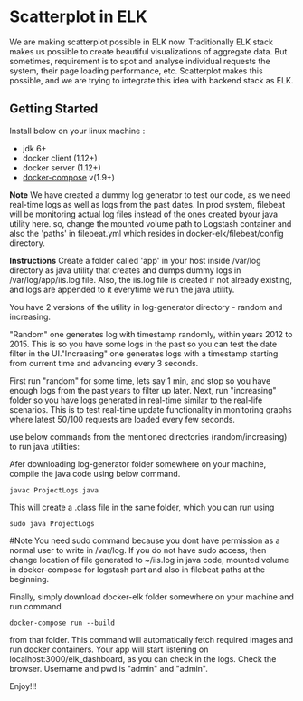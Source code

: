 # Scatterplot in ELK

We are making scatterplot possible in ELK now. Traditionally ELK stack makes us possible to create beautiful visualizations of aggregate data. But sometimes, requirement is to spot and analyse individual requests the system, their page loading performance, etc. Scatterplot makes this possible, and we are trying to integrate this idea with backend stack as ELK.

## Getting Started

Install below on your linux machine :

* jdk 6+
* docker client (1.12+) 
* docker server (1.12+)
* [docker-compose](https://docs.docker.com/compose/install/) v(1.9+) 



**Note**
We have created a dummy log generator to test our code, as we need real-time logs as well as logs from the past dates. In prod system, filebeat will be monitoring actual log files instead of the ones created byour java utility here. so, change the mounted volume path to Logstash container and also the 'paths' in filebeat.yml which resides in docker-elk/filebeat/config directory.

**Instructions**
Create a folder called 'app' in your host inside /var/log directory as java utility that creates and dumps dummy logs in
/var/log/app/iis.log file. Also, the iis.log file is created if not already existing, and logs are appended to it everytime we run the java utility.

You have 2 versions of the utility in log-generator directory - random and increasing. 

"Random" one generates log with timestamp randomly, within years 2012 to 2015. This is so you have some logs in the past so you can test the date filter in the UI."Increasing" one generates logs with a timestamp starting from current time and advancing every 3 seconds. 

First run "random" for some time, lets say 1 min, and stop so you have enough logs from the past years to filter up later. 
Next, run "increasing" folder so you have logs generated in real-time similar to the real-life scenarios. This is to test real-time update functionality in monitoring graphs where latest 50/100 requests are loaded every few seconds.

use below commands from the mentioned directories (random/increasing) to run java utilities:

Afer downloading log-generator folder somewhere on your machine,  compile the java code using below command.

```
javac ProjectLogs.java
```

This will create a .class file in the same folder, which you can run using

```
sudo java ProjectLogs
```

#Note 
You need sudo command because you dont have permission as a normal user to write in /var/log.
If you do not have sudo access, then change location of file generated to ~/iis.log in java code, mounted volume in docker-compose for logstash part and also in filebeat paths at the beginning.

Finally, simply download docker-elk folder somewhere on your machine and run command 

```
docker-compose run --build 
```

from that folder. This command will automatically fetch required images and run docker containers.
Your app will start listening on localhost:3000/elk_dashboard, as you can check in the logs.
Check the browser. Username and pwd is "admin" and "admin".

Enjoy!!!


